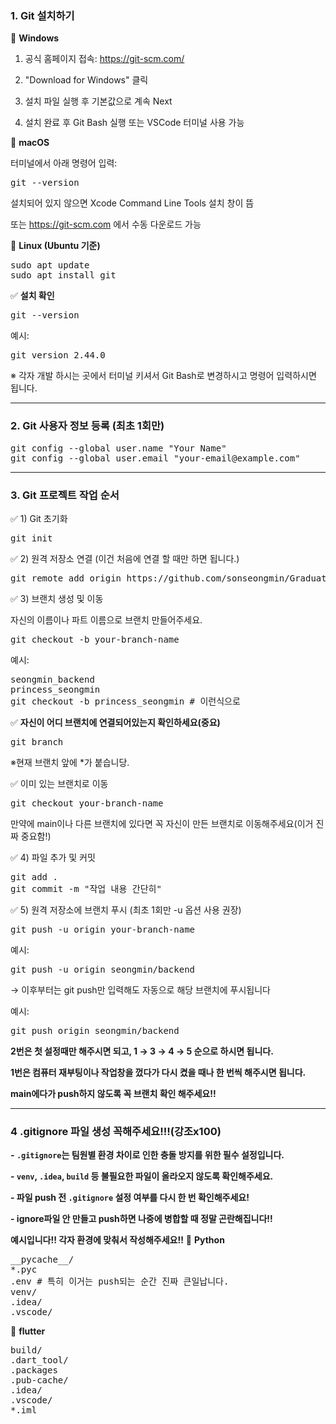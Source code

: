 ### 1. Git 설치하기

🔹 **Windows**

1) 공식 홈페이지 접속: https://git-scm.com/

2) "Download for Windows" 클릭

3) 설치 파일 실행 후 기본값으로 계속 Next

4) 설치 완료 후 Git Bash 실행 또는 VSCode 터미널 사용 가능

🔹 **macOS**

터미널에서 아래 명령어 입력:

<pre>git --version</pre>

설치되어 있지 않으면 Xcode Command Line Tools 설치 창이 뜸

또는 https://git-scm.com 에서 수동 다운로드 가능

🔹 **Linux (Ubuntu 기준)**

<pre>sudo apt update
sudo apt install git</pre>

✅ **설치 확인**

<pre>git --version</pre>

예시: 
<pre>git version 2.44.0</pre>

※ 각자 개발 하시는 곳에서 터미널 키셔서 Git Bash로 변경하시고 명령어 입력하시면 됩니다.

---

### 2. Git 사용자 정보 등록 (최초 1회만)
<pre>git config --global user.name "Your Name"
git config --global user.email "your-email@example.com"</pre>
---

### 3. Git 프로젝트 작업 순서

✅ 1) Git 초기화

<pre>git init</pre>

✅ 2) 원격 저장소 연결 (이건 처음에 연결 할 때만 하면 됩니다.)

<pre>git remote add origin https://github.com/sonseongmin/Graduate</pre>

✅ 3) 브랜치 생성 및 이동

자신의 이름이나 파트 이름으로 브랜치 만들어주세요.

<pre>git checkout -b your-branch-name</pre>

예시:

<pre>seongmin_backend
princess_seongmin
git checkout -b princess_seongmin # 이런식으로</pre>

✅ **자신이 어디 브랜치에 연결되어있는지 확인하세요(중요)**
<pre>git branch</pre>
※현재 브랜치 앞에 *가 붙습니당.

✅ 이미 있는 브랜치로 이동
<pre>git checkout your-branch-name</pre>
만약에 main이나 다른 브랜치에 있다면 꼭 자신이 만든 브랜치로 이동해주세요(이거 진짜 중요함!)

✅ 4) 파일 추가 및 커밋

<pre>git add .
git commit -m "작업 내용 간단히"</pre>

✅ 5) 원격 저장소에 브랜치 푸시
 (최초 1회만 -u 옵션 사용 권장)

<pre>git push -u origin your-branch-name</pre>

예시: 
<pre>git push -u origin seongmin/backend</pre>

→ 이후부터는 git push만 입력해도 자동으로 해당 브랜치에 푸시됩니다

예시: 
<pre>git push origin seongmin/backend</pre>

**2번은 첫 설정때만 해주시면 되고, 1 → 3 → 4 → 5 순으로 하시면 됩니다.**

**1번은 컴퓨터 재부팅이나 작업창을 껐다가 다시 켰을 때나 한 번씩 해주시면 됩니다.**

**main에다가 push하지 않도록 꼭 브랜치 확인 해주세요!!**

---

### 4 .gitignore 파일 생성 꼭해주세요!!!(강조x100)

**- `.gitignore`는 팀원별 환경 차이로 인한 충돌 방지를 위한 필수 설정입니다.**

**- `venv`, `.idea`, `build` 등 불필요한 파일이 올라오지 않도록 확인해주세요.**

**- 파일 push 전 `.gitignore` 설정 여부를 다시 한 번 확인해주세요!**

**- ignore파일 안 만들고 push하면 나중에 병합할 때 정말 곤란해집니다!!**

**예시입니다!! 각자 환경에 맞춰서 작성해주세요!!**
🔸 **Python**
<pre>__pycache__/
*.pyc
.env # 특히 이거는 push되는 순간 진짜 큰일납니다.
venv/
.idea/
.vscode/</pre>

🔸 **flutter**
<pre>build/
.dart_tool/
.packages
.pub-cache/
.idea/
.vscode/
*.iml</pre>
